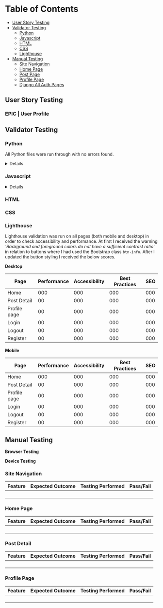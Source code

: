 # Table of Contents
* [User Story Testing](#user-story-testing)
* [Validator Testing](#validator-testing)
  * [Python](#python)
  * [Javascript](#javascript)
  * [HTML](#html)
  * [CSS](#css)
  * [Lighthouse](#lighthouse)
* [Manual Testing](#manual-testing)
  * [Site Navigation](#site-navigation)
  * [Home Page](#home-page)
  * [Post Page](#)
  * [Profile Page](#)
  * [Django All Auth Pages](#django-all-auth-pages)

## User Story Testing

### EPIC | User Profile



## Validator Testing

### Python

All Python files were run through with no errors found.

<details>
!()[]
</details>

### Javascript

<details>
!()[]
</details>

### HTML



### CSS





### Lighthouse

Lighthouse validation was run on all pages (both mobile and desktop) in order to check accessibility and performance. At first I received the warning *'Background and foreground colors do not have a sufficient contrast ratio'* in relation to buttons where I had used the Bootstrap class `btn-info`. After I updated the button styling I received the below scores. 

__Desktop__

| Page         | Performance  | Accessibility | Best Practices  | SEO |
|--------------|--------------|---------------|-----------------|-----|
| Home         |          000 |           000 |             000 | 000 |
| Post Detail  |           00 |           000 |             000 | 000 |
| Profile page |           00 |           000 |             000 | 000 |
| Login        |           00 |           000 |             000 | 000 |
| Logout       |           00 |           000 |             000 | 000 |
| Register     |           00 |           000 |             000 | 000 |

__Mobile__

| Page         | Performance  | Accessibility | Best Practices  | SEO |
|--------------|--------------|---------------|-----------------|-----|
| Home         |          000 |           000 |             000 | 000 |
| Post Detail  |           00 |           000 |             000 | 000 |
| Profile page |           00 |           000 |             000 | 000 |
| Login        |           00 |           000 |             000 | 000 |
| Logout       |           00 |           000 |             000 | 000 |
| Register     |           00 |           000 |             000 | 000 |

## Manual Testing

__Browser Testing__
    
__Device Testing__


### Site Navigation

| Feature | Expected Outcome | Testing Performed | Pass/Fail |
| --- | --- | --- | --- |
|  |  |  |  |
|  |  |  |  |
|  |  |  |  |
|  |  |  |  |

### Home Page
| Feature | Expected Outcome | Testing Performed | Pass/Fail |
| --- | --- | --- | --- |
|  |  |  |  |
|  |  |  |  |
|  |  |  |  |
|  |  |  |  |

### Post Detail
| Feature | Expected Outcome | Testing Performed | Pass/Fail |
| --- | --- | --- | --- |
|  |  |  |  |
|  |  |  |  |
|  |  |  |  |
|  |  |  |  |

### Profile Page
| Feature | Expected Outcome | Testing Performed | Pass/Fail |
| --- | --- | --- | --- |
|  |  |  |  |
|  |  |  |  |
|  |  |  |  |
|  |  |  |  |